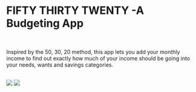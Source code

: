 <p align="center">
</p>

<h1>FIFTY THIRTY TWENTY -A Budgeting App</h1>
<br>
<p> Inspired by the 50, 30, 20 method, this app lets you add your monthly income to find out exactly how much of your income should be going into your needs, wants and savings categories. </p><br />

<img src="https://i.imgur.com/F8LSujF.png">

<img src="https://i.imgur.com/fbIw9RI.png">



